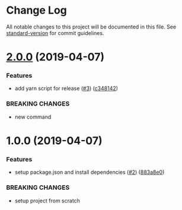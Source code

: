 # Change Log

All notable changes to this project will be documented in this file. See [standard-version](https://github.com/conventional-changelog/standard-version) for commit guidelines.

# [2.0.0](https://github.com/jacklaw1410/conventional-commits/compare/v1.0.0...v2.0.0) (2019-04-07)


### Features

* add yarn script for release ([#3](https://github.com/jacklaw1410/conventional-commits/issues/3)) ([c348142](https://github.com/jacklaw1410/conventional-commits/commit/c348142))


### BREAKING CHANGES

* new command



# 1.0.0 (2019-04-07)


### Features

* setup package.json and install dependencies ([#2](https://github.com/jacklaw1410/conventional-commits/issues/2)) ([883a8e0](https://github.com/jacklaw1410/conventional-commits/commit/883a8e0))


### BREAKING CHANGES

* setup project from scratch
